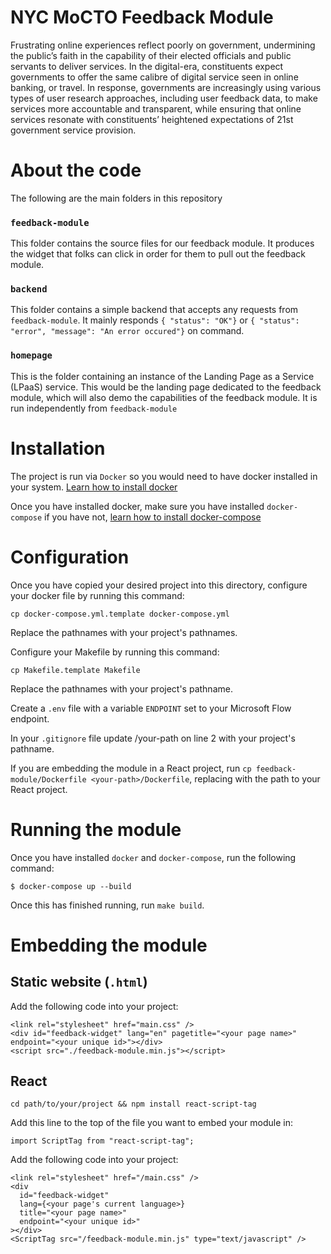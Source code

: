 # NYC MoCTO Feedback Module

Frustrating online experiences reflect poorly on government, undermining the public’s faith in the capability of their elected officials and public servants to deliver services. In the digital-era, constituents expect governments to offer the same calibre of digital service seen in online banking, or travel. In response, governments are increasingly using various types of user research approaches, including user feedback data, to make services more accountable and transparent, while ensuring that online services resonate with constituents’ heightened expectations of 21st government service provision.

# About the code

The following are the main folders in this repository

### `feedback-module`

This folder contains the source files for our feedback module. It produces the widget that folks can click in order for them to pull out the feedback module.

### `backend`

This folder contains a simple backend that accepts any requests from `feedback-module`. It mainly responds `{ "status": "OK"}` or `{ "status": "error", "message": "An error occured"}` on command.

### `homepage`

This is the folder containing an instance of the Landing Page as a Service (LPaaS) service. This would be the landing page dedicated to the feedback module, which will also demo the capabilities of the feedback module. It is run independently from `feedback-module`

# Installation

The project is run via `Docker` so you would need to have docker installed in your system. [Learn how to install docker](https://docs.docker.com/get-docker/)

Once you have installed docker, make sure you have installed `docker-compose` if you have not, [learn how to install docker-compose](https://docs.docker.com/compose/install/)

# Configuration

Once you have copied your desired project into this directory, configure your docker file by running this command:

```
cp docker-compose.yml.template docker-compose.yml
```

Replace the pathnames with your project's pathnames.

Configure your Makefile by running this command:

```
cp Makefile.template Makefile
```

Replace the pathnames with your project's pathname.

Create a `.env` file with a variable `ENDPOINT` set to your Microsoft Flow endpoint.

In your `.gitignore` file update /your-path on line 2 with your project's pathname.

If you are embedding the module in a React project, run `cp feedback-module/Dockerfile <your-path>/Dockerfile`, replacing <your-path> with the path to your React project.

# Running the module

Once you have installed `docker` and `docker-compose`, run the following command:

```
$ docker-compose up --build
```

Once this has finished running, run `make build`.

# Embedding the module

## Static website (`.html`)

Add the following code into your project:

```
<link rel="stylesheet" href="main.css" />
<div id="feedback-widget" lang="en" pagetitle="<your page name>" endpoint="<your unique id>"></div>
<script src="./feedback-module.min.js"></script>
```

## React

```
cd path/to/your/project && npm install react-script-tag
```

Add this line to the top of the file you want to embed your module in:

```
import ScriptTag from "react-script-tag";
```

Add the following code into your project:

```
<link rel="stylesheet" href="/main.css" />
<div
  id="feedback-widget"
  lang={<your page's current language>}
  title="<your page name>"
  endpoint="<your unique id>"
></div>
<ScriptTag src="/feedback-module.min.js" type="text/javascript" />
```
